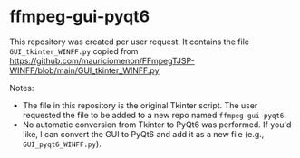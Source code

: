 # ffmpeg-gui-pyqt6

This repository was created per user request. It contains the file `GUI_tkinter_WINFF.py` copied from https://github.com/mauriciomenon/FFmpegTJSP-WINFF/blob/main/GUI_tkinter_WINFF.py

Notes:

- The file in this repository is the original Tkinter script. The user requested the file to be added to a new repo named `ffmpeg-gui-pyqt6`.
- No automatic conversion from Tkinter to PyQt6 was performed. If you'd like, I can convert the GUI to PyQt6 and add it as a new file (e.g., `GUI_pyqt6_WINFF.py`).
